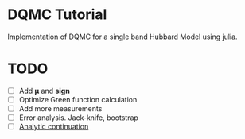# DQMC Tutorial
Implementation of DQMC for a single band Hubbard Model using julia.

# TODO
- [ ] Add $\bm{\mu}$ and **sign**
- [ ] Optimize Green function calculation
- [ ] Add more measurements
- [ ] Error analysis. Jack-knife, bootstrap
- [ ] [Analytic continuation](https://www.osti.gov/servlets/purl/205973)